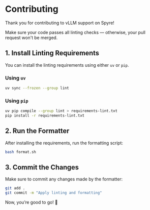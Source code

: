 # Contributing

Thank you for contributing to vLLM support on Spyre!

Make sure your code passes all linting checks — otherwise, your pull request won't be merged.

## 1. Install Linting Requirements

You can install the linting requirements using either `uv` or `pip`.

### Using `uv`

```bash
uv sync --frozen --group lint
```

### Using `pip`

```bash
uv pip compile --group lint > requirements-lint.txt
pip install -r requirements-lint.txt
```

## 2. Run the Formatter

After installing the requirements, run the formatting script:

```bash
bash format.sh
```

## 3. Commit the Changes

Make sure to commit any changes made by the formatter:

```bash
git add .
git commit -m "Apply linting and formatting"
```

Now, you’re good to go! 🚀
